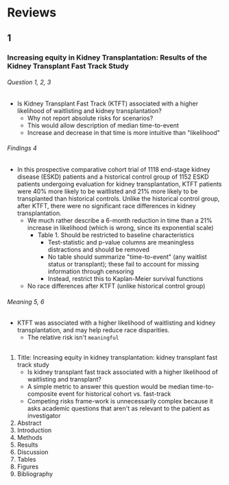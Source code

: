 # Reviews

## 1

### Increasing equity in Kidney Transplantation: Results of the Kidney Transplant Fast Track Study

###### Question 1, 2, 3 
- Is Kidney Transplant Fast Track (KTFT) associated with a higher likelihood of waitlisting and kidney transplantation?
   - Why not report absolute risks for scenarios?
   - This would allow description of median time-to-event
   - Increase and decrease in that time is more intuitive than "likelihood"  

###### Findings 4
- In this prospective comparative cohort trial of 1118 end-stage kidney disease (ESKD) patients and a historical control group of 1152 ESKD patients undergoing evaluation for kidney transplantation, KTFT patients were 40% more likely to be waitlisted and 21% more likely to be transplanted than historical controls. Unlike the historical control group, after KTFT, there were no significant race differences in kidney transplantation.
   - We much rather describe a 6-month reduction in time than a 21% increase in likelihood (which is wrong, since its exponential scale)
      - Table 1. Should be restricted to baseline characteristics
         - Test-statistic and p-value columns are meaningless distractions and should be removed
         - No table should summarize "time-to-event" (any waitlist status or transplant); these fail to account for missing information through censoring
         - Instead, restrict this to Kaplan-Meier survival functions
   - No race differences after KTFT (unlike historical control group) 

###### Meaning 5, 6
- KTFT was associated with a higher likelihood of waitlisting and kidney transplantation, and may help reduce race disparities.
   - The relative risk isn't `meaningful`


##

1. Title: Increasing equity in kidney transplantation: kidney transplant fast track study
   - Is kidney transplant fast track associated with a higher likelihood of waitlisting and transplant?
   - A simple metric to answer this question would be median time-to-composite event for historical cohort vs. fast-track
   - Competing risks frame-work is unnecessarily complex because it asks academic questions that aren't as relevant to the patient as investigator
2. Abstract
3. Introduction
4. Methods
5. Results
6. Discussion
7. Tables
8. Figures
9. Bibliography
